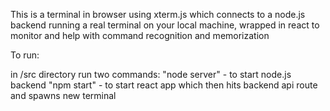 This is a terminal in browser using xterm.js which connects to a node.js backend running a real terminal on your local machine, wrapped in react to monitor and help with command recognition and memorization

To run:

in /src directory run two commands:
"node server"   - to start node.js backend
"npm start"     - to start react app which then hits backend api route and spawns new terminal